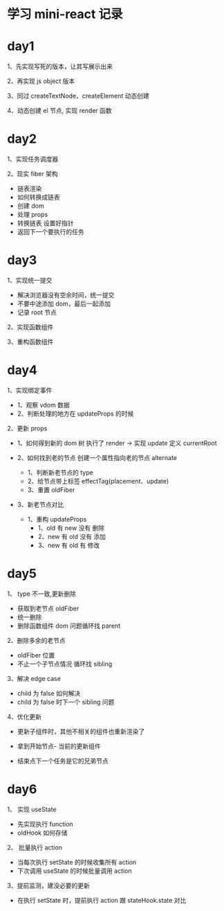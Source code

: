 # 学习 mini-react 记录

# day1

1、先实现写死的版本，让其写展示出来

2、再实现 js object 版本

3、同过 createTextNode、createElement 动态创建

4、动态创建 el 节点, 实现 render 函数

# day2

1、实现任务调度器

2、现实 fiber 架构

- 链表渲染
- 如何转换成链表
- 创建 dom
- 处理 props
- 转换链表 设置好指针
- 返回下一个要执行的任务

# day3

1、实现统一提交

- 解决浏览器没有空余时间，统一提交
- 不要中途添加 dom，最后一起添加
- 记录 root 节点

2、实现函数组件

3、重构函数组件

# day4

1、实现绑定事件

- 1、观察 vdom 数据
- 2、判断处理的地方在 updateProps 的时候

2、更新 props

- 1、如何得到新的 dom 树 执行了 render -> 实现 update 定义 currentRoot

- 2、如何找到老的节点 创建一个属性指向老的节点 alternate

  - 1、判断新老节点的 type
  - 2、给节点带上标签 effectTag(placement、update)
  - 3、重置 oldFiber

- 3、新老节点对比
  - 1、重构 updateProps
    - 1、old 有 new 没有 删除
    - 2、new 有 old 没有 添加
    - 3、new 有 old 有 修改

# day5

1、 type 不一致,更新删除

- 获取到老节点 oldFiber
- 统一删除
- 删除函数组件 dom 问题循环找 parent

2、删除多余的老节点

- oldFiber 位置
- 不止一个子节点情况 循环找 sibling

3、解决 edge case

- child 为 false 如何解决
- child 为 false 时下一个 sibling 问题

4、优化更新

- 更新子组件时，其他不相关的组件也重新渲染了

- 拿到开始节点- 当前的更新组件

- 结束点下一个任务是它的兄弟节点

# day6

1、 实现 useState

- 先实现执行 function
- oldHook 如何存储

2、 批量执行 action

- 当每次执行 setState 的时候收集所有 action
- 下次调用 useState 的时候批量调用 action

3、提前监测，建没必要的更新

- 在执行 setState 时，提前执行 action 跟 stateHook.state 对比
